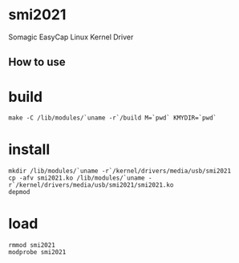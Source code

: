 smi2021
=============

Somagic EasyCap Linux Kernel Driver

How to use
---------

# build

    make -C /lib/modules/`uname -r`/build M=`pwd` KMYDIR=`pwd`

# install

    mkdir /lib/modules/`uname -r`/kernel/drivers/media/usb/smi2021
    cp -afv smi2021.ko /lib/modules/`uname -r`/kernel/drivers/media/usb/smi2021/smi2021.ko
    depmod

# load

    rmmod smi2021
    modprobe smi2021
